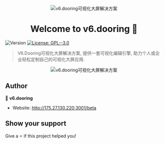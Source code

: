 <div style="text-align: center"><img src="http://175.27.130.220:3001/beta/static/logo.fe14730b.svg" alt="v6.dooring可视化大屏解决方案" /></div>
<h1 align="center">Welcome to v6.dooring 👋</h1>
<p>
  <img alt="Version" src="https://img.shields.io/badge/version-1.0.0-blue.svg?cacheSeconds=2592000" />
  <a href="#" target="_blank">
    <img alt="License: GPL--3.0" src="https://img.shields.io/badge/License-GPL--3.0-yellow.svg" />
  </a>
</p>

> V6.Dooring可视化大屏解决方案, 提供一套可视化编辑引擎, 助力个人或企业轻松定制自己的可视化大屏应用.

<div style="text-align: center"><img src="http://175.27.130.220:3001/uploads/c98b65993b9042bcacb3538888d91705_1782b41ab0d.png" alt="v6.dooring可视化大屏解决方案" /></div>

## Author

👤 **v6.dooring**

* Website: http://175.27.130.220:3001/beta

## Show your support

Give a ⭐️ if this project helped you!
